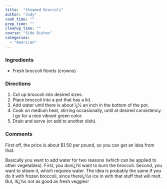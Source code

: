 ```yaml
---
title:  "Steamed Broccoli"
author: "Jody"
cook_time: ""
prep_time: ""
cleanup_time: ""
course: "Side Dishes"
categories: 
  - "American"
---
```

### Ingredients

* Fresh broccoli florets (crowns)

### Directions

1. Cut up broccoli into desired sizes.
1. Place broccoli into a pot that has a lid.
1. Add water until there is about ï¿½ an inch in the bottom of the pot.
1. Cook on medium heat, stirring occasionally, until at desired consistency. I go for a nice vibrant green color.
1. Drain and serve (or add to another dish).

### Comments

First off, the price is about $1.50 per pound, so you can get an idea from that.

 Basically you want to add water for two reasons (which can be applied to other vegetables). First, you donï¿½t want to burn the broccoli. Second, you want to steam it, which requires water. The idea is probably the same if you do it with frozen broccoli, since thereï¿½s ice in with that stuff that will melt. But, itï¿½s not as good as fresh veggies!

